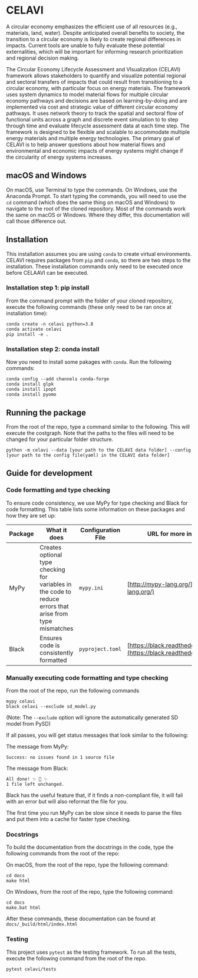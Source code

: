 # CELAVI
A circular economy emphasizes the efficient use of all resources (e.g., materials, land, water). Despite anticipated overall benefits to society, the transition to a circular economy is likely to create regional differences in impacts. Current tools are unable to fully evaluate these potential externalities, which will be important for informing research prioritization and regional decision making. 

The Circular Economy Lifecycle Assessment and VIsualization (CELAVI) framework allows stakeholders to quantify and visualize potential regional and sectoral transfers of impacts that could result from transitioning to a circular economy, with particular focus on energy materials. The framework uses system dynamics to model material flows for multiple circular economy pathways and decisions are based on learning-by-doing and are implemented via cost and strategic value of different circular economy pathways. It uses network theory to track the spatial and sectoral flow of functional units across a graph and discrete event simulation to to step through time and evaluate lifecycle assessment data at each time step. The framework is designed to be flexible and scalable to accommodate multiple energy materials and multiple energy technologies. The primary goal of CELAVI is to help answer questions about how material flows and environmental and economic impacts of energy systems might change if the circularity of energy systems increases. 

## macOS and Windows

On macOS, use Terminal to type the commands. On Windows, use the Anaconda Prompt. To start typing the commands, you will need to use the `cd` command (which does the same thing on macOS and Windows) to navigate to the root of the cloned repository. Most of the commands work the same on macOS or Windows. Where they differ, this documentation will call those difference out.

## Installation

This installation assumes you are using `conda` to create virtual environments. CELAVI requires packages from `pip` and `conda`, so there are two steps to the installation. These installation commands only need to be executed once before CELAAVI can be executed.

### Installation step 1: pip install
From the command prompt with the folder of your cloned repository, execute the following commands (these only need to be ran once at installation time):

```
conda create -n celavi python=3.8
conda activate celavi
pip install -e .
```

### Installation step 2: conda install

Now you need to install some pakages with `conda`. Run the following commands:

```
conda config --add channels conda-forge
conda install glpk
conda install ipopt
conda install pyomo
```

## Running the package

From the root of the repo, type a command similar to the following. This will execute the costgraph. Note that the paths to the files will need to be changed for your particular folder structure.

```
python -m celavi --data [your path to the CELAVI data folder] --config [your path to the config file(yaml) in the CELAVI data folder]
```

## Guide for development

### Code formatting and type checking

To ensure code consistency, we use MyPy for type checking and Black for code formatting. This table lists some information on these packages and how they are set up:

Package | What it does | Configuration File | URL for more information |
---|---|---|---
MyPy | Creates optional type checking for variables in the code to reduce errors that arise from type mismatches | `mypy.ini` | [http://mypy-lang.org/](http://mypy-lang.org/)
Black | Ensures code is consistently formatted | `pyproject.toml` | [https://black.readthedocs.io/en/stable/](https://black.readthedocs.io/en/stable/)

### Manually executing code formatting and type checking

From the root of the repo, run the following commands

```
mypy celavi
black celavi --exclude sd_model.py
```

(Note: The `--exclude` option will ignore the automatically generated SD model from PySD)

If all passes, you will get status messages that look similar to the following:

The message from MyPy:

```
Success: no issues found in 1 source file
```

The message from Black:

```
All done! ✨ 🍰 ✨
1 file left unchanged.
```

Black has the useful feature that, if it finds a non-compliant file, it will fail with an error but will also reformat the file for you.

The first time you run MyPy can be slow since it needs to parse the files and put them into a cache for faster type checking.

### Docstrings

To build the documentation from the docstrings in the code, type the following commands from the root of the repo:

On macOS, from the root of the repo, type the following command:

``` 
cd docs
make html
```

On Windows, from the root of the repo, type the following command:

``` 
cd docs
make.bat html
```

After these commands, these documentation can be found at `docs/_build/html/index.html`

### Testing

This project uses `pytest` as the testing framework. To run all the tests, execute the following command from the root of the repo.

``` 
pytest celavi/tests
```
